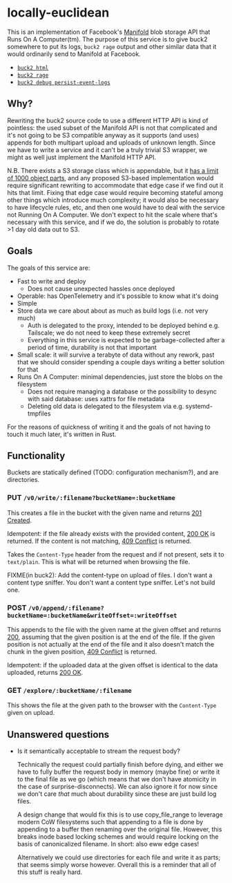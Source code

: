 # locally-euclidean

This is an implementation of Facebook's [Manifold] blob storage API that Runs On A Computer(tm).
The purpose of this service is to give buck2 somewhere to put its logs, `buck2 rage` output and other similar data that it would ordinarily send to Manifold at Facebook.

- [`buck2 html`](https://github.com/facebook/buck2/blob/ca732304bc0baba82adc3dc5c2ddfebb871df5cc/app/buck2_server_commands/src/html.rs#L44-L51)
- [`buck2 rage`](https://github.com/facebook/buck2/blob/1ac3d816e97e5b069bc4c4a9349be6c80e8c93f0/app/buck2_client/src/commands/rage/manifold.rs#L51-L64)
- [`buck2 debug persist-event-logs`](https://github.com/facebook/buck2/blob/fc110050fc5c383dadefa376b6093ea770d4bcb1/app/buck2_event_log/src/write.rs#L261-L264)

[Manifold]: https://www.youtube.com/watch?v=tddb-zbmnTo

## Why?

Rewriting the buck2 source code to use a different HTTP API is kind of pointless: the used subset of the Manifold API is not that complicated and it's not going to be S3 compatible anyway as it supports (and uses) appends for both multipart upload and uploads of unknown length.
Since we have to write a service and it can't be a truly trivial S3 wrapper, we might as well just implement the Manifold HTTP API.

N.B. There exists a S3 storage class which is appendable, but it [has a limit of 1000 object parts][s3-appends], and any proposed S3-based implementation would require significant rewriting to accommodate that edge case if we find out it hits that limit.
Fixing that edge case would require becoming stateful among other things which introduce much complexity; it would also be necessary to have lifecycle rules, etc, and then one would have to deal with the service not Running On A Computer.
We don't expect to hit the scale where that's necessary with this service, and if we do, the solution is probably to rotate >1 day old data out to S3.

[s3-appends]: https://docs.aws.amazon.com/AmazonS3/latest/userguide/directory-buckets-objects-append.html

## Goals

The goals of this service are:
* Fast to write and deploy
  * Does not cause unexpected hassles once deployed
* Operable: has OpenTelemetry and it's possible to know what it's doing
* Simple
* Store data we care about about as much as build logs (i.e. not very much)
  * Auth is delegated to the proxy, intended to be deployed behind e.g. Tailscale; we do not need to keep these extremely secret
  * Everything in this service is expected to be garbage-collected after a period of time, durability is not that important
* Small scale: it will survive a terabyte of data without any rework, past that we should consider spending a couple days writing a better solution for that
* Runs On A Computer: minimal dependencies, just store the blobs on the filesystem
  * Does not require managing a database or the possibility to desync with said database: uses xattrs for file metadata
  * Deleting old data is delegated to the filesystem via e.g. systemd-tmpfiles

For the reasons of quickness of writing it and the goals of not having to touch it much later, it's written in Rust.

## Functionality

Buckets are statically defined (TODO: configuration mechanism?), and are directories.

### PUT `/v0/write/:filename?bucketName=:bucketName`

This creates a file in the bucket with the given name and returns [201 Created][http201].

Idempotent: if the file already exists with the provided content, [200 OK][http200] is returned.
If the content is not matching, [409 Conflict][http409] is returned.

Takes the `Content-Type` header from the request and if not present, sets it to `text/plain`.
This is what will be returned when browsing the file.

FIXME(in buck2): Add the content-type on upload of files. I don't want a content type sniffer. You don't want a content type sniffer. Let's not build one.

### POST `/v0/append/:filename?bucketName=:bucketName&writeOffset=:writeOffset`

This appends to the file with the given name at the given offset and returns [200][http200], assuming that the given position is at the end of the file.
If the given position is not actually at the end of the file and it also doesn't match the chunk in the given position, [409 Conflict][http409] is returned.

Idempotent: if the uploaded data at the given offset is identical to the data uploaded, returns [200 OK][http200].

[http200]: https://http.cat/status/200
[http201]: https://http.cat/status/201
[http409]: https://http.cat/status/409

### GET `/explore/:bucketName/:filename`

This shows the file at the given path to the browser with the `Content-Type` given on upload.

## Unanswered questions

* Is it semantically acceptable to stream the request body?

  Technically the request could partially finish before dying, and either we have to
  fully buffer the request body in memory (maybe fine) or write it to the
  final file as we go (which means that we don't have atomicity in the
  case of surprise-disconnects). We can also ignore it for now since we don't
  care *that* much about durability since these are just build log files.

  A design change that would fix this is to use copy_file_range to
  leverage modern CoW filesystems such that appending to a file is done by
  appending to a buffer then renaming over the original file. However,
  this breaks inode based locking schemes and would require locking on the
  basis of canonicalized filename. In short: also eww edge cases!

  Alternatively we could use directories for each file and write it as parts;
  that seems simply worse however. Overall this is a reminder that all of this
  stuff is really hard.
